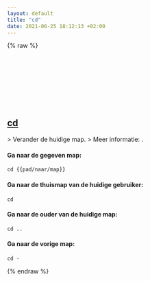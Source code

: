 ```yaml
---
layout: default
title: "cd"
date: 2021-06-25 18:12:13 +02:00
---
```

{% raw %}
<h2 id="cd">
  <a href="/nl/common/cd.html">cd</a> <a href="#cd"><svg class="icon">
    <use href="/assets/images/unicode_sprite.svg#link" />
  </svg></a>
</h2>
> Verander de huidige map.
> Meer informatie: <https://man.archlinux.org/man/cd.n>.

#### Ga naar de gegeven map:
```shell
cd {{pad/naar/map}}
```
#### Ga naar de thuismap van de huidige gebruiker:
```shell
cd
```
#### Ga naar de ouder van de huidige map:
```shell
cd ..
```
#### Ga naar de vorige map:
```shell
cd -
```
{% endraw %}